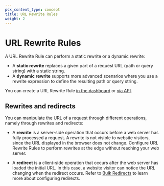 ```yaml
---
pcx_content_type: concept
title: URL Rewrite Rules
weight: 2
---
```


# URL Rewrite Rules

A URL Rewrite Rule can perform a static rewrite or a dynamic rewrite:

*   A **static rewrite** replaces a given part of a request URL (path or query string) with a static string.
*   A **dynamic rewrite** supports more advanced scenarios where you use a rewrite expression to define the resulting path or query string.

You can create a URL Rewrite Rule [in the dashboard](/rules/transform/url-rewrite/create-dashboard/) or [via API](/rules/transform/url-rewrite/create-api/).

## Rewrites and redirects

You can manipulate the URL of a request through different operations, namely through rewrites and redirects:

*   A **rewrite** is a server-side operation that occurs before a web server has fully processed a request. A rewrite is not visible to website visitors, since the URL displayed in the browser does not change. Configure URL Rewrite Rules to perform rewrites at the edge without reaching your web server.

*   A **redirect** is a client-side operation that occurs after the web server has loaded the initial URL. In this case, a website visitor can notice the URL changing when the redirect occurs. Refer to [Bulk Redirects](/rules/bulk-redirects/) to learn more about configuring redirects.
